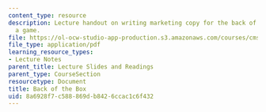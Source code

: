 ```yaml
---
content_type: resource
description: Lecture handout on writing marketing copy for the back of the box of
  a game.
file: https://ol-ocw-studio-app-production.s3.amazonaws.com/courses/cms-611j-creating-video-games-fall-2014/8a6928f7c588869db8426ccac1c6f432_MITCMS_611JF14_Back_Of_Box.pdf
file_type: application/pdf
learning_resource_types:
- Lecture Notes
parent_title: Lecture Slides and Readings
parent_type: CourseSection
resourcetype: Document
title: Back of the Box
uid: 8a6928f7-c588-869d-b842-6ccac1c6f432
---
```

